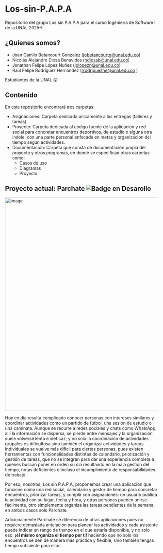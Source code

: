 # Los-sin-P.A.P.A
Repositorio del grupo Los sin P.A.P.A para el curso Ingeniería de Software I de la UNAL 2025-II.

## ¿Quienes somos?
- Joan Camilo Betancourt Gonzalez (jobetancourtg@unal.edu.co)
- Nicolás Alejandro Diosa Benavides (ndiosab@unal.edu.co)
- Jonathan Felipe López Nuñez (jolopezn@unal.edu.co)
- Raúl Felipe Rodríguez Hernández (rrodriguezhe@unal.edu.co	)

Estudiantes de la UNAL 😝

## Contenido
En este repositorio encontrará tres carpetas:
- Asignaciones: Carpeta dedicada únicamente a las entregas (talleres y tareas).
- Proyecto: Carpeta dedicada al código fuente de la aplicación y red social para concretar encuentros deportivos, de estudio o alguna otra indole, con una parte personal enfocada en metas y organizacion del tiempo según actividades.
- Documentación: Carpeta que consta de documentación propia del proyecto y otros programas, en donde se especifican otras carpetas como:
  - Casos de uso
  - Diagramas
  - Proyecto
 
## Proyecto actual: Parchate ![Badge en Desarollo](https://img.shields.io/badge/STATUS-EN%20DESAROLLO-green)

<img width="700" height="700" alt="image" src="https://github.com/user-attachments/assets/1aae74a3-81d0-4b80-9445-710927ecd6af" />

Hoy en día resulta complicado conocer personas con intereses similares y coordinar actividades como un partido de fútbol, una sesión de estudio o una caminata. Aunque se recurre a redes sociales y chats como WhatsApp, allí la información se dispersa, se pierde entre mensajes y la organización suele volverse lenta e ineficaz; y no solo la coordinación de actividades grupales es dificultosa sino también el organizar actividades y tareas individuales se vuelve más difícil para ciertas personas, pues existen herramientas con funcionalidades distintas de calendario, priorización y gestión de tareas, que no se integran para dar una experiencia completa a quienes buscan poner en orden su día resultando en la mala gestión del tiempo, notas deficientes e incluso el incumplimiento de responsabilidades de trabajo.

Por eso, nosotros, Los sin P.A.P.A, proponemos crear una aplicación que funcione como una red social, calendario y gestor de tiempo para concretar encuentros, priorizar tareas, y cumplir con asignaciones: un usuario publica la actividad con su lugar, fecha y hora, y otras personas pueden unirse fácilmente, otro simplemente organiza las tareas pendientes de la semana, en ambos casos solo Parchate. 

Adicionalmente Parchate se diferencia de otras aplicaciones pues no requiere demasiada antelación para planear las actividades y cada asistente puede indicar un rango de tiempo en el que estaría disponible, y no solo eso; <b>¡él mismo organiza el tiempo por ti!</b> haciendo que no solo los encuentros se den de manera más práctica y flexible, sino también tengas tiempo suficiente para ellos.


